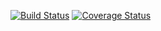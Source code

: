 [![Build Status](https://travis-ci.org/CeoFred/wayfarer.svg?branch=develop)](https://travis-ci.org/CeoFred/wayfarer) [![Coverage Status](https://coveralls.io/repos/github/CeoFred/wayfarer/badge.svg?branch=master)](https://coveralls.io/github/CeoFred/wayfarer?branch=master)